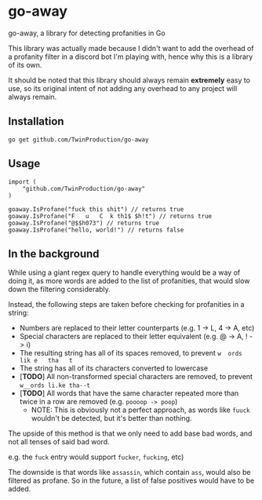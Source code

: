 # go-away

go-away, a library for detecting profanities in Go

This library was actually made because I didn't want to add the overhead of a profanity filter in a discord bot I'm playing with, 
hence why this is a library of its own.

It should be noted that this library should always remain **extremely** easy to use, so its original intent of not adding any overhead to any project will always remain.

## Installation

```
go get github.com/TwinProduction/go-away
```

## Usage

```
import (
	"github.com/TwinProduction/go-away"
)

goaway.IsProfane("fuck this shit") // returns true
goaway.IsProfane("F   u   C  k th1$ $h!t") // returns true
goaway.IsProfane("@$$h073") // returns true
goaway.IsProfane("hello, world!") // returns false
```

## In the background

While using a giant regex query to handle everything would be a way of doing it, as more words 
are added to the list of profanities, that would slow down the filtering considerably.

Instead, the following steps are taken before checking for profanities in a string:

- Numbers are replaced to their letter counterparts (e.g. 1 -> L, 4 -> A, etc)
- Special characters are replaced to their letter equivalent (e.g. @ -> A, ! -> i)
- The resulting string has all of its spaces removed, to prevent `w  ords  lik e   tha   t`
- The string has all of its characters converted to lowercase
- [**TODO**] All non-transformed special characters are removed, to prevent `w__ords li.ke tha--t`
- [**TODO**] All words that have the same character repeated more than twice in a row are removed (e.g. `poooop -> poop`)
    - NOTE: This is obviously not a perfect approach, as words like `fuuck` wouldn't be detected, but it's better than nothing.
    

The upside of this method is that we only need to add base bad words, and not all tenses of said bad word.

e.g. the `fuck` entry would support `fucker`, `fucking`, etc)

The downside is that words like `assassin`, which contain `ass`, would also be filtered as profane.
So in the future, a list of false positives would have to be added.




